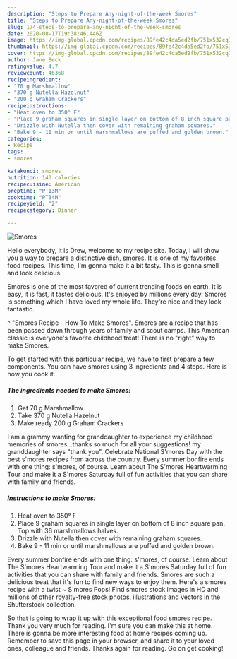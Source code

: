 ```yaml
---
description: "Steps to Prepare Any-night-of-the-week Smores"
title: "Steps to Prepare Any-night-of-the-week Smores"
slug: 174-steps-to-prepare-any-night-of-the-week-smores
date: 2020-08-17T19:38:46.446Z
image: https://img-global.cpcdn.com/recipes/89fe42c4da5ed2fb/751x532cq70/smores-recipe-main-photo.jpg
thumbnail: https://img-global.cpcdn.com/recipes/89fe42c4da5ed2fb/751x532cq70/smores-recipe-main-photo.jpg
cover: https://img-global.cpcdn.com/recipes/89fe42c4da5ed2fb/751x532cq70/smores-recipe-main-photo.jpg
author: Jane Beck
ratingvalue: 4.7
reviewcount: 46368
recipeingredient:
- "70 g Marshmallow"
- "370 g Nutella Hazelnut"
- "200 g Graham Crackers"
recipeinstructions:
- "Heat oven to 350° F"
- "Place 9 graham squares in single layer on bottom of 8 inch square pan. Top with 36 marshmallows halves."
- "Drizzle with Nutella then cover with remaining graham squares."
- "Bake 9 - 11 min or until marshmallows are puffed and golden brown."
categories:
- Recipe
tags:
- smores

katakunci: smores 
nutrition: 143 calories
recipecuisine: American
preptime: "PT13M"
cooktime: "PT34M"
recipeyield: "2"
recipecategory: Dinner

---
```



![Smores](https://img-global.cpcdn.com/recipes/89fe42c4da5ed2fb/751x532cq70/smores-recipe-main-photo.jpg)

Hello everybody, it is Drew, welcome to my recipe site. Today, I will show you a way to prepare a distinctive dish, smores. It is one of my favorites food recipes. This time, I'm gonna make it a bit tasty. This is gonna smell and look delicious.

Smores is one of the most favored of current trending foods on earth. It is easy, it is fast, it tastes delicious. It's enjoyed by millions every day. Smores is something which I have loved my whole life. They're nice and they look fantastic.

^ &#34;Smores Recipe - How To Make Smores&#34;. Smores are a recipe that has been passed down through years of family and scout camps. This American classic is everyone&#39;s favorite childhood treat! There is no &#34;right&#34; way to make Smores.


To get started with this particular recipe, we have to first prepare a few components. You can have smores using 3 ingredients and 4 steps. Here is how you cook it.

<!--inarticleads1-->

##### The ingredients needed to make Smores:

1. Get 70 g Marshmallow
1. Take 370 g Nutella Hazelnut
1. Make ready 200 g Graham Crackers


I am a grammy wanting for granddaughter to experience my childhood memories of smores…thanks so much for all your suggestions! my granddaughter says &#34;thank you&#34;. Celebrate National S&#39;mores Day with the best s&#39;mores recipes from across the country. Every summer bonfire ends with one thing: s&#39;mores, of course. Learn about The S&#39;mores Heartwarming Tour and make it a S&#39;mores Saturday full of fun activities that you can share with family and friends. 

<!--inarticleads2-->

##### Instructions to make Smores:

1. Heat oven to 350° F
1. Place 9 graham squares in single layer on bottom of 8 inch square pan. Top with 36 marshmallows halves.
1. Drizzle with Nutella then cover with remaining graham squares.
1. Bake 9 - 11 min or until marshmallows are puffed and golden brown.


Every summer bonfire ends with one thing: s&#39;mores, of course. Learn about The S&#39;mores Heartwarming Tour and make it a S&#39;mores Saturday full of fun activities that you can share with family and friends. Smores are such a delicious treat that it&#39;s fun to find new ways to enjoy them. Here&#39;s a smores recipe with a twist ~ S&#39;mores Pops! Find smores stock images in HD and millions of other royalty-free stock photos, illustrations and vectors in the Shutterstock collection. 

So that is going to wrap it up with this exceptional food smores recipe. Thank you very much for reading. I'm sure you can make this at home. There is gonna be more interesting food at home recipes coming up. Remember to save this page in your browser, and share it to your loved ones, colleague and friends. Thanks again for reading. Go on get cooking!
